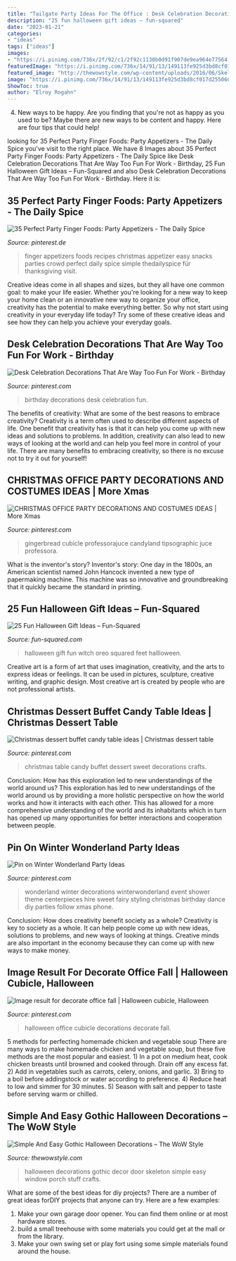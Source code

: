 ```yaml
---
title: "Tailgate Party Ideas For The Office : Desk Celebration Decorations That Are Way Too Fun For Work"
description: "25 fun halloween gift ideas – fun-squared"
date: "2023-01-21"
categories:
- "ideas"
tags: ["ideas"]
images:
- "https://i.pinimg.com/736x/2f/92/c1/2f92c1130b0d91f907de9ea964e77564--wonderland-party-winter-wonderland.jpg"
featuredImage: "https://i.pinimg.com/736x/14/91/13/149113fe925d3bd8cf017d255060c248.jpg"
featured_image: "http://thewowstyle.com/wp-content/uploads/2016/06/Skeleton-Gothic-Halloween-Decorations.jpg"
image: "https://i.pinimg.com/736x/14/91/13/149113fe925d3bd8cf017d255060c248.jpg"
ShowToc: true
author: "Elroy Rogahn"
---
```



4. New ways to be happy.
Are you finding that you're not as happy as you used to be? Maybe there are new ways to be content and happy. Here are four tips that could help!

	

		
looking for 35 Perfect Party Finger Foods: Party Appetizers - The Daily Spice you've visit to the right place. We have 8 Images about 35 Perfect Party Finger Foods: Party Appetizers - The Daily Spice like Desk Celebration Decorations That Are Way Too Fun For Work - Birthday, 25 Fun Halloween Gift Ideas – Fun-Squared and also Desk Celebration Decorations That Are Way Too Fun For Work - Birthday. Here it is:
		
    
## 35 Perfect Party Finger Foods: Party Appetizers - The Daily Spice

<img loading=lazy src="https://i.pinimg.com/736x/8f/0e/63/8f0e630b46ed0db5459185924e71afe4.jpg" onerror="this.onerror=null;this.src='https://tse1.mm.bing.net/th?id=OIP.vkzGQ897xIzbJKfWsa2qwgHaLH&amp;pid=15.1';" alt="35 Perfect Party Finger Foods: Party Appetizers - The Daily Spice">

_Source: pinterest.de_

>finger appetizers foods recipes christmas appetizer easy snacks parties crowd perfect daily spice simple thedailyspice für thanksgiving visit. 

	

Creative ideas come in all shapes and sizes, but they all have one common goal: to make your life easier. Whether you're looking for a new way to keep your home clean or an innovative new way to organize your office, creativity has the potential to make everything better. So why not start using creativity in your everyday life today? Try some of these creative ideas and see how they can help you achieve your everyday goals.

    
## Desk Celebration Decorations That Are Way Too Fun For Work - Birthday

<img loading=lazy src="https://i.pinimg.com/736x/08/4c/af/084cafbac5c1a4920df847a4e755415c.jpg" onerror="this.onerror=null;this.src='https://tse4.mm.bing.net/th?id=OIP.lDpMMjBXZnFGe-ZVxQ1jYwHaJ6&amp;pid=15.1';" alt="Desk Celebration Decorations That Are Way Too Fun For Work - Birthday">

_Source: pinterest.com_

>birthday decorations desk celebration fun. 

	

The benefits of creativity: What are some of the best reasons to embrace creativity?
Creativity is a term often used to describe different aspects of life. One benefit that creativity has is that it can help you come up with new ideas and solutions to problems. In addition, creativity can also lead to new ways of looking at the world and can help you feel more in control of your life. There are many benefits to embracing creativity, so there is no excuse not to try it out for yourself!

    
## CHRISTMAS OFFICE PARTY DECORATIONS AND COSTUMES IDEAS | More Xmas

<img loading=lazy src="https://i.pinimg.com/736x/14/91/13/149113fe925d3bd8cf017d255060c248.jpg" onerror="this.onerror=null;this.src='https://tse3.mm.bing.net/th?id=OIP.j8NnwP3Lghy1gCL6jFPyGQHaJ4&amp;pid=15.1';" alt="CHRISTMAS OFFICE PARTY DECORATIONS AND COSTUMES IDEAS | More Xmas">

_Source: pinterest.com_

>gingerbread cubicle professorajuce candyland tipsographic juce professora. 

	

What is the inventor's story?
Inventor's story: One day in the 1800s, an American scientist named John Hancock invented a new type of papermaking machine. This machine was so innovative and groundbreaking that it quickly became the standard in printing.

    
## 25 Fun Halloween Gift Ideas – Fun-Squared

<img loading=lazy src="http://fun-squared.com/wp-content/uploads/2016/09/oreo-witch-feet-1.jpg" onerror="this.onerror=null;this.src='https://tse2.mm.bing.net/th?id=OIP.aq_fwp3kZR8SKdkrwFDaiwHaLH&amp;pid=15.1';" alt="25 Fun Halloween Gift Ideas – Fun-Squared">

_Source: fun-squared.com_

>halloween gift fun witch oreo squared feet hallloween. 

	

Creative art is a form of art that uses imagination, creativity, and the arts to express ideas or feelings. It can be used in pictures, sculpture, creative writing, and graphic design. Most creative art is created by people who are not professional artists.

    
## Christmas Dessert Buffet Candy Table Ideas | Christmas Dessert Table

<img loading=lazy src="https://i.pinimg.com/736x/a0/7b/ae/a07bae35fdfceabba4374daa095f7641.jpg" onerror="this.onerror=null;this.src='https://tse3.mm.bing.net/th?id=OIP.8mfLW9oFS9nENPxZHxNcqgHaJ3&amp;pid=15.1';" alt="Christmas dessert buffet candy table ideas | Christmas dessert table">

_Source: pinterest.com_

>christmas table candy buffet dessert sweet decorations crafts. 

	

Conclusion: How has this exploration led to new understandings of the world around us?
This exploration has led to new understandings of the world around us by providing a more holistic perspective on how the world works and how it interacts with each other. This has allowed for a more comprehensive understanding of the world and its inhabitants which in turn has opened up many opportunities for better interactions and cooperation between people.

    
## Pin On Winter Wonderland Party Ideas

<img loading=lazy src="https://i.pinimg.com/736x/2f/92/c1/2f92c1130b0d91f907de9ea964e77564--wonderland-party-winter-wonderland.jpg" onerror="this.onerror=null;this.src='https://tse4.mm.bing.net/th?id=OIP.1TpLuj80ipnVpf7XxVOSqQHaJ3&amp;pid=15.1';" alt="Pin on Winter Wonderland Party Ideas">

_Source: pinterest.com_

>wonderland winter decorations winterwonderland event shower theme centerpieces hire sweet fairy styling christmas birthday dance diy parties follow xmas phone. 

	

Conclusion: How does creativity benefit society as a whole?
Creativity is key to society as a whole. It can help people come up with new ideas, solutions to problems, and new ways of looking at things. Creative minds are also important in the economy because they can come up with new ways to make money.

    
## Image Result For Decorate Office Fall | Halloween Cubicle, Halloween

<img loading=lazy src="https://i.pinimg.com/736x/40/ef/07/40ef079f04badb237fa83daaf058f3e8.jpg" onerror="this.onerror=null;this.src='https://tse4.mm.bing.net/th?id=OIP.RtrMNcZXhNra019kNQ9DIAHaJ3&amp;pid=15.1';" alt="Image result for decorate office fall | Halloween cubicle, Halloween">

_Source: pinterest.com_

>halloween office cubicle decorations decorate fall. 

	

5 methods for perfecting homemade chicken and vegetable soup
There are many ways to make homemade chicken and vegetable soup, but these five methods are the most popular and easiest. 1) In a pot on medium heat, cook chicken breasts until browned and cooked through. Drain off any excess fat. 2) Add in vegetables such as carrots, celery, onions, and garlic. 3) Bring to a boil before addingstock or water according to preference. 4) Reduce heat to low and simmer for 30 minutes. 5) Season with salt and pepper to taste before serving warm or chilled.

    
## Simple And Easy Gothic Halloween Decorations – The WoW Style

<img loading=lazy src="http://thewowstyle.com/wp-content/uploads/2016/06/Skeleton-Gothic-Halloween-Decorations.jpg" onerror="this.onerror=null;this.src='https://tse1.mm.bing.net/th?id=OIP.ES67yB2yk8lPAxvAXqzr0AHaKl&amp;pid=15.1';" alt="Simple And Easy Gothic Halloween Decorations – The WoW Style">

_Source: thewowstyle.com_

>halloween decorations gothic decor door skeleton simple easy window porch stuff crafts. 

	

What are some of the best ideas for diy projects?
There are a number of great ideas forDIY projects that anyone can try. Here are a few examples: 
1. Make your own garage door opener. You can find them online or at most hardware stores.
2. build a small treehouse with some materials you could get at the mall or from the library.
3. Make your own swing set or play fort using some simple materials found around the house.

